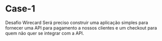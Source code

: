 # Case-1
Desafio Wirecard Será preciso construir uma aplicação simples para fornecer uma API para pagamento a nossos clientes e um checkout para quem não quer se integrar com a API.
